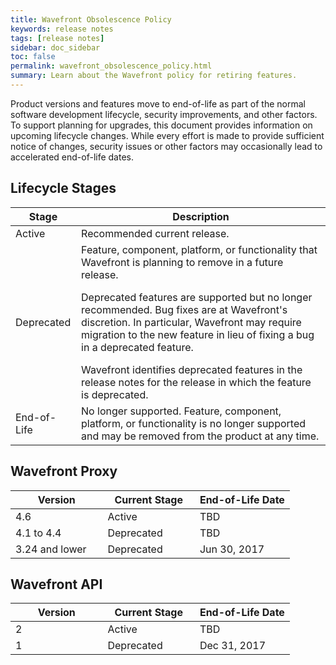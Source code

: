 ```yaml
---
title: Wavefront Obsolescence Policy
keywords: release notes
tags: [release notes]
sidebar: doc_sidebar
toc: false
permalink: wavefront_obsolescence_policy.html
summary: Learn about the Wavefront policy for retiring features.
---
```

Product versions and features move to end-of-life as part of the normal software development lifecycle, security improvements, and other factors. To support planning for upgrades, this document provides information on upcoming lifecycle changes. While every effort is made to provide sufficient notice of changes, security issues or other factors may occasionally lead to accelerated end-of-life dates.
 
## Lifecycle Stages

<table class=" width: 100%;">
<thead>
<tr><th>Stage</th><th>Description</th></tr>
</thead>
<tbody>
<tr>
<td>Active</td>
<td>Recommended current release.</td>
</tr>
<tr>
<td>Deprecated</td>
<td>Feature, component, platform, or functionality that Wavefront is planning to remove in a future release. 
<p></p>
Deprecated features are supported but no longer recommended. Bug fixes are at Wavefront's discretion. In particular, Wavefront may require migration to the new feature in lieu of fixing a bug in a deprecated feature. 
<p></p>
Wavefront identifies deprecated features in the release notes for the release in which the feature is deprecated.</td>
</tr>
<tr>
<td>End-of-Life</td>
<td>No longer supported. Feature, component, platform, or functionality is no longer supported and may be removed from the product at any time.</td>
</tr>
</tbody>
</table>
<p></p>

<h2>Wavefront Proxy</h2>
<table class="width: 100%;">
<thead>
<tr><th width="33%">Version</th><th width="33%">Current Stage</th><th width="34%">End-of-Life Date</th></tr>
</thead>
<tbody>
<tr>
<td>4.6</td>
<td>Active</td>
<td>TBD</td>
</tr>
<tr>
<td>4.1 to 4.4</td>
<td>Deprecated</td>
<td>TBD</td>
</tr>
<tr>
<td>3.24 and lower</td>
<td>Deprecated</td>
<td>Jun 30, 2017</td>
</tr>
</tbody>
</table>
<p></p>
<h2>Wavefront API</h2>
<table class="width: 100%;">
<thead>
<tr><th width="33%">Version</th><th width="33%">Current Stage</th><th width="34%">End-of-Life Date</th></tr>
</thead>
<tbody>
<tr>
<td>2</td>
<td>Active</td>
<td>TBD</td>
</tr>
<tr>
<td>1</td>
<td>Deprecated</td>
<td>Dec 31, 2017</td>
</tr>
</tbody>
</table>

